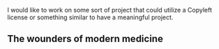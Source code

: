 I would like to work on some sort of project that could utilize a Copyleft license or something similar to have a meaningful project.
<h2>The wounders of modern medicine</h2>
